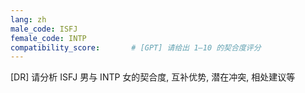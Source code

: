 ```yaml
---
lang: zh
male_code: ISFJ
female_code: INTP
compatibility_score:       # [GPT] 请给出 1–10 的契合度评分
---
```


[DR] 请分析 ISFJ 男与 INTP 女的契合度, 互补优势, 潜在冲突, 相处建议等

